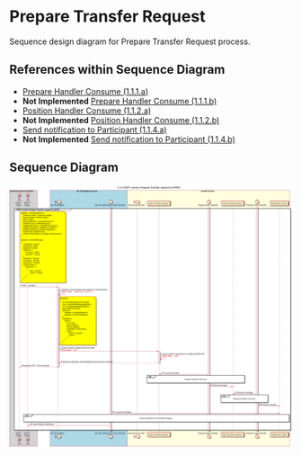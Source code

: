 # Prepare Transfer Request

Sequence design diagram for Prepare Transfer Request process.

## References within Sequence Diagram

* [Prepare Handler Consume (1.1.1.a)](1.1.1.a-prepare-handler-consume.md)
* **Not Implemented** [Prepare Handler Consume (1.1.1.b)](1.1.1.b-prepare-handler-consume.md)
* [Position Handler Consume (1.1.2.a)](1.1.2.a-position-handler-consume.md)
* **Not Implemented** [Position Handler Consume (1.1.2.b)](1.1.2.b-position-handler-consume.md)
* [Send notification to Participant (1.1.4.a)](1.1.4.a-send-notification-to-participant.md)
* **Not Implemented** [Send notification to Participant (1.1.4.b)](1.1.4.b-send-notification-to-participant.md)

## Sequence Diagram

![seq-prepare-1.1.0.svg](../assets/diagrams/sequence/seq-prepare-1.1.0.svg)
